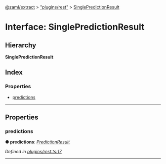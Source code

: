 [@zaml/extract](../README.md) > ["plugins/rest"](../modules/_plugins_rest_.md) > [SinglePredictionResult](../interfaces/_plugins_rest_.singlepredictionresult.md)

# Interface: SinglePredictionResult

## Hierarchy

**SinglePredictionResult**

## Index

### Properties

* [predictions](_plugins_rest_.singlepredictionresult.md#predictions)

---

## Properties

<a id="predictions"></a>

###  predictions

**● predictions**: *[PredictionResult](../modules/_plugins_rest_.md#predictionresult)*

*Defined in [plugins/rest.ts:17](https://github.com/nexushubs/zaml-lang/blob/5afa52e/packages/zaml-extract/src/plugins/rest.ts#L17)*

___

